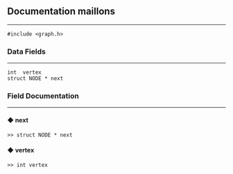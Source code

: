 ## Documentation maillons
---

```
#include <graph.h>
```

###  Data Fields
---
```
int  vertex
struct NODE * next
```

###  Field Documentation
---
#### ◆ next
```	
>> struct NODE * next
```

#### ◆ vertex
```
>> int vertex
```